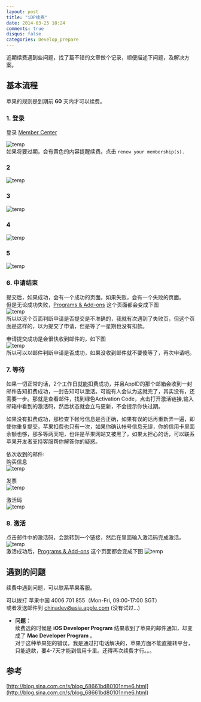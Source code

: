 ```yaml
---
layout: post
title: "iDP续费"
date: 2014-03-25 10:24
comments: true
disqus: false
categories: Develop_prepare
---
```

近期续费遇到些问题，找了篇不错的文章做个记录，顺便描述下问题，及解决方案。

## 基本流程
苹果的规则是到期前 **60** 天内才可以续费。
### 1. 登录
登录 [Member Center]   
<!-- more -->   
![temp](/images/2014/03/25/01.png)   
如果将要过期，会有黄色的内容提醒续费。点击 `renew your membership(s).`
### 2 
![temp](/images/2014/03/25/02.png)
### 3 
![temp](/images/2014/03/25/03.png)
### 4 
![temp](/images/2014/03/25/04.png)
### 5 
![temp](/images/2014/03/25/05.png)
### 6. 申请结束
提交后，如果成功，会有一个成功的页面。如果失败，会有一个失败的页面。   
但是无论成功失败，[Programs & Add-ons] 这个页面都会变成下图   
![temp](/images/2014/03/25/06.png)   
所以以这个页面判断申请是否提交是不准确的，我就有次遇到了失败页，但这个页面是这样的，以为提交了申请，但是等了一星期也没有扣款。   

申请提交成功是会很快收到邮件的，如下图   
![temp](/images/2014/03/25/07.png)  
所以可以以邮件判断申请是否成功，如果没收到邮件就不要傻等了，再次申请吧。
### 7. 等待
如果一切正常的话，2个工作日就能扣费成功，并且AppID的那个邮箱会收到一封邮件告知扣费成功，一封告知可以激活。可能有人会认为这就完了，其实没有，还需要一步。那就是查看邮件，找到绿色Activation Code，点击打开激活链接,输入邮箱中看到的激活码，然后状态就会立马更新，不会提示你快过期。    

如果没有扣费成功，那检查下帐号信息是否正确，如果有误的话再重新弄一遍，即使你重复提交，苹果扣费也只有一次，如果你确认帐号信息无误，你的信用卡里面余额也够，那多等两天吧，也许是苹果网站又被黑了，如果太担心的话，可以联系苹果开发者支持客服帮你解答你的疑惑。

依次收到的邮件:  
购买信息    
![temp](/images/2014/03/25/08.png) 

发票    
![temp](/images/2014/03/25/09.png) 

激活码    
![temp](/images/2014/03/25/10.png)

### 8. 激活
点击邮件中的激活码，会跳转到一个链接，然后在里面输入激活码完成激活。   
![temp](/images/2014/03/25/11.png)   
激活成功后，[Programs & Add-ons] 这个页面都会变成下图 
![temp](/images/2014/03/25/12.png)

## 遇到的问题
续费中遇到问题，可以联系苹果客服。   

可以拨打 苹果中国 4006 701 855（Mon-Fri, 09:00-17:00 SGT）   
或者发送邮件到 <chinadev@asia.apple.com> (没有试过...) 

* **问题：**   
续费选的时候是 **iOS Developer Program** 结果收到了苹果的邮件通知，却变成了 **Mac Developer Program** 。    
对于这种苹果犯的错误，我是通过打电话解决的，苹果方面不能直接转平台，只能退款，要4-7天才能到信用卡里。还得再次续费才行。。。 

## 参考
[http://blog.sina.com.cn/s/blog_68661bd80101nme6.html](http://blog.sina.com.cn/s/blog_68661bd80101nme6.html)


[Member Center]:https://developer.apple.com/membercenter/index.action
[Programs & Add-ons]: https://developer.apple.com/membercenter/index.action#progSummary